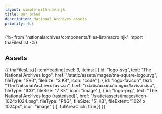```yaml
---
layout: simple-with-nav.njk
title: Our brand
description: National Archives assets
priority: 0.8
---
```


{%- from "nationalarchives/components/files-list/macro.njk" import tnaFilesList -%}

## Assets

{{ tnaFilesList({
  itemHeadingLevel: 3,
  items: [
    {
      id: "logo-svg",
      text: "The National Archives logo",
      href: "/static/assets/images/tna-square-logo.svg",
      fileType: "SVG",
      fileSize: "3 KB",
      icon: "code"
    },
    {
      id: "logo-favicon",
      text: "The National Archives favicon",
      href: "/static/assets/images/favicon.ico",
      fileType: "ICO",
      fileSize: "7 KB",
      icon: "image"
    },
    {
      id: "logo-png",
      text: "The National Archives logo (rasterised)",
      href: "/static/assets/images/icon-1024x1024.png",
      fileType: "PNG",
      fileSize: "51 KB",
      fileExtent: "1024 x 1024px",
      icon: "image"
    }
  ],
  fullAreaClick: true
}) }}
